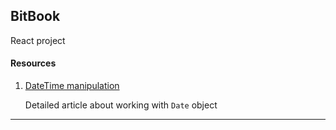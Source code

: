 ## BitBook
React project


#### Resources
1. [DateTime manipulation](https://www.toptal.com/software/definitive-guide-to-datetime-manipulation)

    Detailed article about working with `Date` object

---

